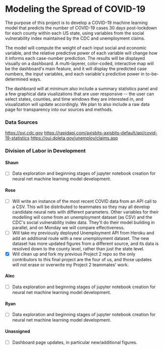 # Modeling the Spread of COVID-19

The purpose of this project is to develop a COVID-19 machine learning model that predicts the number of COVID-19 cases 30 days post-lockdown for each county within each US state, using variables from the social vulnerability index maintained by the CDC and unemployment claims.

The model will compute the weight of each input social and economic variable, and the relative predictive power of each variable will change how it informs each case-number prediction. The results will be displayed visually on a dashboard. A multi-layerer, color-coded, interactive map will be the dashboard's main feature, and it will display the predicted case numbers, the input variables, and each variable's predictive power in to-be-determined ways.

The dashboard will at minimum also include a summary statistics panel and a few graphical data viualizations that are user responsive -- the user can select states, counties, and time windows they are interested in, and visualization will update accordingly. We plan to also include a raw data page for transparency into our sources and methods.


### Data Sources
https://svi.cdc.gov
https://rapidapi.com/axisbits-axisbits-default/api/covid-19-statistics
https://oui.doleta.gov/unemploy/claims.asp

### Division of Labor in Development

#### Shaun

- [ ] Data exploration and beginning stages of jupyter notebook creation for neural net machine learning model development.

#### Rose

- [ ] Will write an instance of the most recent COVID data from an API call to a CSV. This will be distributed to teammates so they may all develop candidate neural nets with different parameters. Other variables for their modelling will come from an unemployment dataset (as CSV) and the CDC's social vulnerability index data. They'll do their model building in parallel, and on Monday we will compare effectiveness.
- [ ] Will take my previously deployed Unemployment API from Heroku and add an additional route with a new unemployment dataset. The new dataset has more updated figures from a different source, and its data is resolved down to the county level, rather than just the state level.
- [x] Will clean up and fork my previous Project 2 repo so the only contributors to this final project are the four of us, and those updates will not erase or overwrite my Project 2 teammates' work.

#### Alec

- [ ] Data exploration and beginning stages of jupyter notebook creation for neural net machine learning model development.

#### Ryan

- [ ] Data exploration and beginning stages of jupyter notebook creation for neural net machine learning model development.

#### Unassigned

- [ ] Dashboard page updates, in particular new/additional figures.
